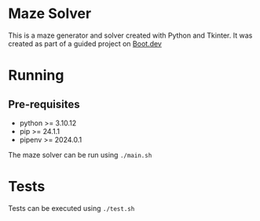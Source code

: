 # Maze Solver

This is a maze generator and solver created with Python and Tkinter. It was
created as part of a guided project on [Boot.dev](https://www.boot.dev/)

# Running

## Pre-requisites

- python >= 3.10.12
- pip >= 24.1.1
- pipenv >= 2024.0.1

The maze solver can be run using `./main.sh`

# Tests

Tests can be executed using `./test.sh`